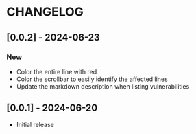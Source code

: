 # CHANGELOG

## [0.0.2] - 2024-06-23
### New
- Color the entire line with red
- Color the scrollbar to easily identify the affected lines
- Update the markdown description when listing vulnerabilities

## [0.0.1] - 2024-06-20

- Initial release
